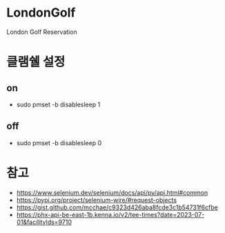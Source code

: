 # LondonGolf
London Golf Reservation

# 클램쉘 설정
## on
* sudo pmset -b disablesleep 1
## off
* sudo pmset -b disablesleep 0

# 참고
* https://www.selenium.dev/selenium/docs/api/py/api.html#common
* https://pypi.org/project/selenium-wire/#request-objects
* https://gist.github.com/mcchae/c9323d426aba8fcde3c1b54731f6cfbe
* https://phx-api-be-east-1b.kenna.io/v2/tee-times?date=2023-07-01&facilityIds=9710
